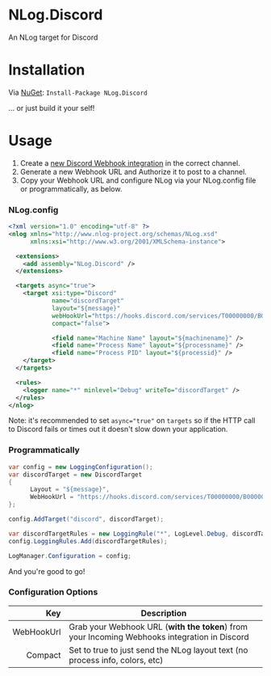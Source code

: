 NLog.Discord
==========

An NLog target for Discord 

Installation
============
Via [NuGet](https://www.nuget.org/packages/NLog.Discord/): ```Install-Package NLog.Discord```

... or just build it your self!

Usage
=====
1. Create a [new Discord Webhook integration](https://support.discord.com/hc/en-us/articles/228383668-Intro-to-Webhooks) in the correct channel.
2. Generate a new Webhook URL and Authorize it to post to a channel.
3. Copy your Webhook URL and configure NLog via your NLog.config file or programmatically, as below.

### NLog.config

```xml
<?xml version="1.0" encoding="utf-8" ?>
<nlog xmlns="http://www.nlog-project.org/schemas/NLog.xsd"
      xmlns:xsi="http://www.w3.org/2001/XMLSchema-instance">

  <extensions>
    <add assembly="NLog.Discord" />
  </extensions>

  <targets async="true">
    <target xsi:type="Discord"
            name="discordTarget"
            layout="${message}"
            webHookUrl="https://hooks.discord.com/services/T00000000/B00000000/XXXXXXXXXXXXXXXXXXXXXXXX"
            compact="false">

			<field name="Machine Name" layout="${machinename}" />
			<field name="Process Name" layout="${processname}" />
			<field name="Process PID" layout="${processid}" />
	</target>
  </targets>

  <rules>
    <logger name="*" minlevel="Debug" writeTo="discordTarget" />
  </rules>
</nlog>
```

Note: it's recommended to set ```async="true"``` on `targets` so if the HTTP call to Discord fails or times out it doesn't slow down your application.

### Programmatically 

```c#
var config = new LoggingConfiguration();
var discordTarget = new DiscordTarget
{
      Layout = "${message}",
      WebHookUrl = "https://hooks.discord.com/services/T00000000/B00000000/XXXXXXXXXXXXXXXXXXXXXXXX",
};

config.AddTarget("discord", discordTarget);

var discordTargetRules = new LoggingRule("*", LogLevel.Debug, discordTarget);
config.LoggingRules.Add(discordTargetRules);

LogManager.Configuration = config;
```

And you're good to go!

### Configuration Options

Key        | Description
----------:| -----------
WebHookUrl | Grab your Webhook URL (__with the token__) from your Incoming Webhooks integration in Discord
Compact    | Set to true to just send the NLog layout text (no process info, colors, etc)

